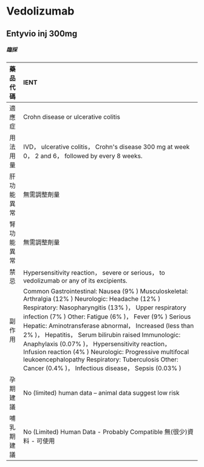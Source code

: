 # Vedolizumab

## Entyvio inj 300mg

##### 臨採

| 藥品代碼   | IENT                                                                                                                                                                                                                                                                                                                                                                                                                                                                                                                                                              |
|:-----------|:------------------------------------------------------------------------------------------------------------------------------------------------------------------------------------------------------------------------------------------------------------------------------------------------------------------------------------------------------------------------------------------------------------------------------------------------------------------------------------------------------------------------------------------------------------------|
| 適應症     | Crohn disease or ulcerative colitis                                                                                                                                                                                                                                                                                                                                                                                                                                                                                                                               |
| 用法用量   | IVD， ulcerative colitis， Crohn's disease 300 mg at week 0， 2 and 6， followed by every 8 weeks.                                                                                                                                                                                                                                                                                                                                                                                                                                                                |
| 肝功能異常 | 無需調整劑量                                                                                                                                                                                                                                                                                                                                                                                                                                                                                                                                                      |
| 腎功能異常 | 無需調整劑量                                                                                                                                                                                                                                                                                                                                                                                                                                                                                                                                                      |
| 禁忌       | Hypersensitivity reaction， severe or serious， to vedolizumab or any of its excipients.                                                                                                                                                                                                                                                                                                                                                                                                                                                                          |
| 副作用     | Common Gastrointestinal: Nausea (9% ) Musculoskeletal: Arthralgia (12% ) Neurologic: Headache (12% ) Respiratory: Nasopharyngitis (13% )， Upper respiratory infection (7% ) Other: Fatigue (6% )， Fever (9% ) Serious Hepatic: Aminotransferase abnormal， Increased (less than 2% )， Hepatitis， Serum bilirubin raised Immunologic: Anaphylaxis (0.07% )， Hypersensitivity reaction， Infusion reaction (4% ) Neurologic: Progressive multifocal leukoencephalopathy Respiratory: Tuberculosis Other: Cancer (0.4% )， Infectious disease， Sepsis (0.03% ) |
| 孕期建議   | No (limited) human data – animal data suggest low risk                                                                                                                                                                                                                                                                                                                                                                                                                                                                                                            |
| 哺乳期建議 | No (Limited) Human Data - Probably Compatible 無(很少)資料 - 可使用                                                                                                                                                                                                                                                                                                                                                                                                                                                                                               |

